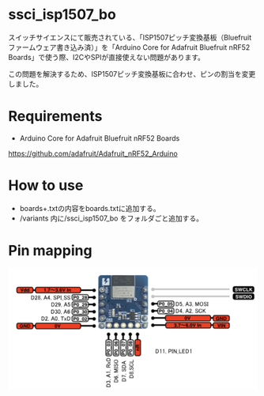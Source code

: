 # ssci_isp1507_bo
スイッチサイエンスにて販売されている、「ISP1507ピッチ変換基板（Bluefruitファームウェア書き込み済）」を「Arduino Core for Adafruit Bluefruit nRF52 Boards」で使う際、I2CやSPIが直接使えない問題があります。

この問題を解決するため、ISP1507ピッチ変換基板に合わせ、ピンの割当を変更しました。

# Requirements
* Arduino Core for Adafruit Bluefruit nRF52 Boards

https://github.com/adafruit/Adafruit_nRF52_Arduino

# How to use
* boards+.txtの内容をboards.txtに追加する。
* /variants 内に/ssci_isp1507_bo をフォルダごと追加する。

# Pin mapping
![Pin Mapping](https://github.com/nezumi-tech/ssci_isp1507_bo/blob/main/readme-images/pinmap.png)
